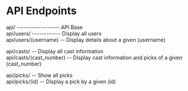API Endpoints
==============

api/ ------------------ API Base  
api/users/ ------------ Display all users  
api/users/(username) -- Display details about a given (username)  
  
api/casts/ -- Display all cast information  
api/casts/(cast\_number) -- Display cast information and picks of a given (cast\_number)  
  
api/picks/ -- Show all picks  
api/picks/(id) -- Display a pick by a given (id)  
